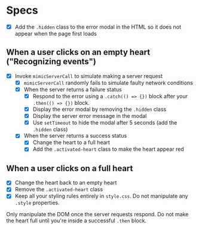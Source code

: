 # Specs

- [x] Add the `.hidden` class to the error modal in the HTML so it
  does not appear when the page first loads

## When a user clicks on an empty heart ("Recognizing events")

- [x] Invoke `mimicServerCall` to simulate making a server request
  - [x] `mimicServerCall` randomly fails to simulate faulty network conditions
  - [x] When the server returns a failure status
    - [x] Respond to the error using a `.catch(() => {})` block after your
        `.then(() => {})` block.
    - [x] Display the error modal by removing the `.hidden` class
    - [x] Display the server error message in the modal
    - [x] Use `setTimeout` to hide the modal after 5 seconds (add the `.hidden` class)
  - [x] When the server returns a success status
    - [x] Change the heart to a full heart
    - [x] Add the `.activated-heart` class to make the heart appear red

## When a user clicks on a full heart

- [x] Change the heart back to an empty heart
- [x] Remove the `.activated-heart` class
- [x] Keep all your styling rules entirely in `style.css`. Do not manipulate any `.style` properties.

Only manipulate the DOM once the server requests respond. Do not make the
heart full until you're inside a successful `.then` block.
